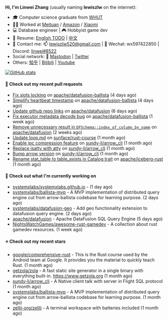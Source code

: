 **Hi, I'm Linwei Zhang** (usually naming **lewiszlw** on the internet):
- 🎓 Computer science graduate from [WHUT](https://en.wikipedia.org/wiki/Wuhan_University_of_Technology)
- 👨‍💻 Worked at [Meituan](https://about.meituan.com/home) / [Amazon](https://www.amazon.com/) / [Xiaomi](https://www.mi.com/)
- 💻 Database engineer | 🎮 Hobbyist game dev
- 📄 Resume: [English TODO](https://github.com/lewiszlw/lewiszlw/blob/main/Resume_EN.md) | [中文](https://github.com/lewiszlw/lewiszlw/blob/main/Resume_CN.md)
- 📱 Contact me: 📫 [lewiszlw520@gmail.com](mailto:lewiszlw520@gmail.com) | 💬 Wechat: wx597422850 | Discord: [linwei#8522](http://discordapp.com/users/891664307035713576)
- Social network: 🦣 [Mastodon](https://mastodon.world/@lewiszlw) | [Twitter](https://twitter.com/lewiszlw)
- Others: [知乎](https://www.zhihu.com/people/tian-qian-zhu-wu-ya) | [Bilibili](https://space.bilibili.com/43876861) | [Youtube](https://www.youtube.com/channel/UCnvri1tqAjxsp9nGQ63zUNw)

[![GitHub stats](https://github-readme-stats.vercel.app/api?username=lewiszlw&count_private=true&show_icons=true&theme=solarized-dark&include_all_commits=true)](https://github.com/anuraghazra/github-readme-stats)

#### 🔨 Check out my recent pull requests

- [Fix slots locking](https://github.com/apache/datafusion-ballista/pull/1009) on [apache/datafusion-ballista](https://github.com/apache/datafusion-ballista) (4 days ago)
- [Simplify heartbeat timestamp](https://github.com/apache/datafusion-ballista/pull/1008) on [apache/datafusion-ballista](https://github.com/apache/datafusion-ballista) (4 days ago)
- [Update github repo links](https://github.com/apache/datafusion/pull/10167) on [apache/datafusion](https://github.com/apache/datafusion) (6 days ago)
- [Fix executor metadata decode bug](https://github.com/apache/datafusion-ballista/pull/1004) on [apache/datafusion-ballista](https://github.com/apache/datafusion-ballista) (1 week ago)
- [Remove unnecessary result in `DFSchema::index_of_column_by_name`](https://github.com/apache/datafusion/pull/9990) on [apache/datafusion](https://github.com/apache/datafusion) (2 weeks ago)
- [Update loop.md](https://github.com/sunface/rust-course/pull/1404) on [sunface/rust-course](https://github.com/sunface/rust-course) (1 month ago)
- [Enable ipc compression feature](https://github.com/sundy-li/arrow_cli/pull/18) on [sundy-li/arrow_cli](https://github.com/sundy-li/arrow_cli) (1 month ago)
- [Replace isatty with atty](https://github.com/sundy-li/arrow_cli/pull/17) on [sundy-li/arrow_cli](https://github.com/sundy-li/arrow_cli) (1 month ago)
- [Bump arrow version](https://github.com/sundy-li/arrow_cli/pull/16) on [sundy-li/arrow_cli](https://github.com/sundy-li/arrow_cli) (1 month ago)
- [Rename stat_table to table_exists in Catalog trait](https://github.com/apache/iceberg-rust/pull/257) on [apache/iceberg-rust](https://github.com/apache/iceberg-rust) (1 month ago)

#### 👷 Check out what I'm currently working on

- [systemxlabs/systemxlabs.github.io](https://github.com/systemxlabs/systemxlabs.github.io) -  (1 day ago)
- [systemxlabs/ballista-mvp](https://github.com/systemxlabs/ballista-mvp) - A MVP implementation of distributed query engine cut from arrow-ballista codebase for learning purpose.  (2 days ago)
- [systemxlabs/datafusion-geo](https://github.com/systemxlabs/datafusion-geo) - Add geo functionality extension to datafusion query engine. (2 days ago)
- [apache/datafusion](https://github.com/apache/datafusion) - Apache DataFusion SQL Query Engine (5 days ago)
- [NightsWatchGames/awesome-rust-gamedev](https://github.com/NightsWatchGames/awesome-rust-gamedev) - A collection about rust gamedev resources. (1 week ago)

#### ⭐ Check out my recent stars

- [google/comprehensive-rust](https://github.com/google/comprehensive-rust) - This is the Rust course used by the Android team at Google. It provides you the material to quickly teach Rust. (1 month ago)
- [getzola/zola](https://github.com/getzola/zola) - A fast static site generator in a single binary with everything built-in. https://www.getzola.org (1 month ago)
- [sundy-li/arrow_cli](https://github.com/sundy-li/arrow_cli) - A Native client talk with server in Flight SQL protocol (1 month ago)
- [systemxlabs/ballista-mvp](https://github.com/systemxlabs/ballista-mvp) - A MVP implementation of distributed query engine cut from arrow-ballista codebase for learning purpose.  (1 month ago)
- [zellij-org/zellij](https://github.com/zellij-org/zellij) - A terminal workspace with batteries included (1 month ago)

